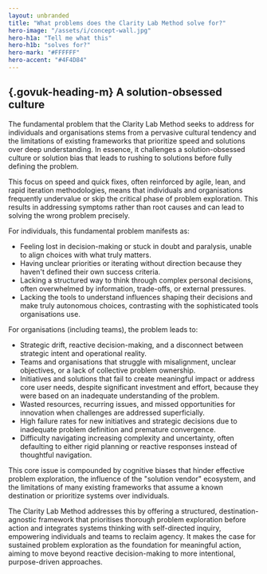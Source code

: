 ```yaml
---
layout: unbranded
title: "What problems does the Clarity Lab Method solve for?"
hero-image: "/assets/i/concept-wall.jpg"
hero-h1a: "Tell me what this"
hero-h1b: "solves for?"
hero-mark: "#FFFFFF"
hero-accent: "#4F4D84"
---
```


## {.govuk-heading-m} A solution-obsessed culture

The fundamental problem that the Clarity Lab Method seeks to address for individuals and organisations stems from a pervasive cultural tendency and the limitations of existing frameworks that prioritize speed and solutions over deep understanding. In essence, it challenges a solution-obsessed culture or solution bias that leads to rushing to solutions before fully defining the problem.

This focus on speed and quick fixes, often reinforced by agile, lean, and rapid iteration methodologies, means that individuals and organisations frequently undervalue or skip the critical phase of problem exploration. This results in addressing symptoms rather than root causes and can lead to solving the wrong problem precisely.

For individuals, this fundamental problem manifests as:
- Feeling lost in decision-making or stuck in doubt and paralysis, unable to align choices with what truly matters.
- Having unclear priorities or iterating without direction because they haven't defined their own success criteria.
- Lacking a structured way to think through complex personal decisions, often overwhelmed by information, trade-offs, or external pressures.
- Lacking the tools to understand influences shaping their decisions and make truly autonomous choices, contrasting with the sophisticated tools organisations use.

For organisations (including teams), the problem leads to:
*   Strategic drift, reactive decision-making, and a disconnect between strategic intent and operational reality.
*   Teams and organisations that struggle with misalignment, unclear objectives, or a lack of collective problem ownership.
*   Initiatives and solutions that fail to create meaningful impact or address core user needs, despite significant investment and effort, because they were based on an inadequate understanding of the problem.
*   Wasted resources, recurring issues, and missed opportunities for innovation when challenges are addressed superficially.
*   High failure rates for new initiatives and strategic decisions due to inadequate problem definition and premature convergence.
*   Difficulty navigating increasing complexity and uncertainty, often defaulting to either rigid planning or reactive responses instead of thoughtful navigation.

This core issue is compounded by cognitive biases that hinder effective problem exploration, the influence of the "solution vendor" ecosystem, and the limitations of many existing frameworks that assume a known destination or prioritize systems over individuals.

The Clarity Lab Method addresses this by offering a structured, destination-agnostic framework that prioritises thorough problem exploration before action and integrates systems thinking with self-directed inquiry, empowering individuals and teams to reclaim agency. It makes the case for sustained problem exploration as the foundation for meaningful action, aiming to move beyond reactive decision-making to more intentional, purpose-driven approaches.

